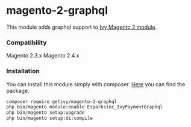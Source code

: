 # magento-2-graphql

This module adds graphql support to [Ivy Magento 2 module](https://packagist.org/packages/getivy/magento-2).

### Compatibility

Magento 2.3.x
Magento 2.4.x

### Installation

You can install this module simply with composer. [Here](https://packagist.org/packages/getivy/magento-2-graphql) you can find the package.

```bash
composer require getivy/magento-2-graphql
php bin/magento module:enable Esparksinc_IvyPaymentGraphql
php bin/magento setup:upgrade
php bin/magento setup:di:compile
```
